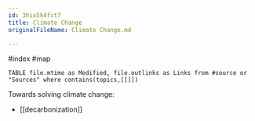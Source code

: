 ```yaml
---
id: 3hix5k4fct7
title: Climate Change
originalFileName: Climate Change.md

---
```


#index  #map

```dataview
TABLE file.mtime as Modified, file.outlinks as Links from #source or "Sources" where contains(topics,[[]])
```

Towards solving climate change:

* [[decarbonization]]
